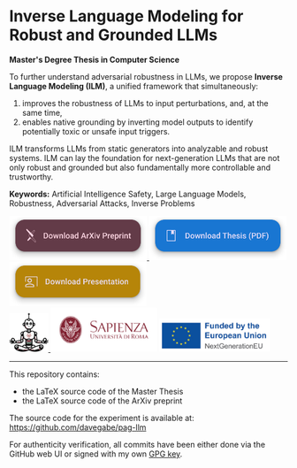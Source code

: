 # Inverse Language Modeling for Robust and Grounded LLMs

**Master's Degree Thesis in Computer Science**

To further understand adversarial robustness in LLMs, we propose **Inverse Language Modeling (ILM)**, a unified framework that simultaneously:
1) improves the robustness of LLMs to input perturbations, and, at the same time,
2) enables native grounding by inverting model outputs to identify potentially toxic or unsafe input triggers.

ILM transforms LLMs from static generators into analyzable and robust systems.
ILM can lay the foundation for next-generation LLMs that are not only robust and grounded but also fundamentally more controllable and trustworthy.

**Keywords:** Artificial Intelligence Safety, Large Language Models, Robustness, Adversarial Attacks, Inverse Problems

<div>
    <a href="https://raw.githubusercontent.com/simonesestito/inverse-lm-master-thesis/main/thesis.pdf">
        <img src=".github/assets/arxiv-button.svg" height="80">
    </a>
    <a href="https://raw.githubusercontent.com/simonesestito/inverse-lm-master-thesis/main/thesis.pdf">
        <img src=".github/assets/thesis-button.svg" height="80">
    </a>
    <a href="https://raw.githubusercontent.com/simonesestito/inverse-lm-master-thesis/main/presentation.pdf">
        <img src=".github/assets/presentation-button.svg" height="80">
    </a>
</div>

<div>
    <a href="https://omnai.di.uniroma1.it/">
        <img src=".github/assets/omnai.png" height="70">
    </a>
    <img src=".github/assets/sapienza.png" height="80">
    <img src=".github/assets/nextgeneu-logo.png" height="60">
</div>


---

This repository contains:
- the LaTeX source code of the Master Thesis
- the LaTeX source code of the ArXiv preprint

The source code for the experiment is available at:
https://github.com/davegabe/pag-llm

For authenticity verification, all commits have been either done via the GitHub web UI or signed with my own [GPG key](https://github.com/simonesestito.gpg).